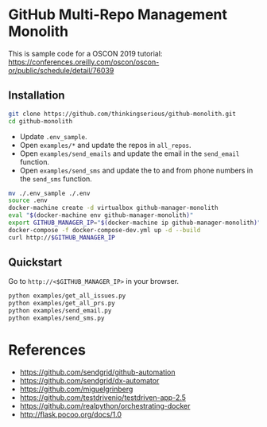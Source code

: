 # GitHub Multi-Repo Management Monolith

This is sample code for a OSCON 2019 tutorial: https://conferences.oreilly.com/oscon/oscon-or/public/schedule/detail/76039

## Installation

```bash
git clone https://github.com/thinkingserious/github-monolith.git
cd github-monolith
```

* Update `.env_sample`.
* Open `examples/*` and update the repos in `all_repos`.
* Open `examples/send_emails` and update the email in the `send_email` function.
* Open `examples/send_sms` and update the to and from phone numbers in the `send_sms` function.

```bash
mv ./.env_sample ./.env
source .env
docker-machine create -d virtualbox github-manager-monolith
eval "$(docker-machine env github-manager-monolith)"
export GITHUB_MANAGER_IP="$(docker-machine ip github-manager-monolith)"
docker-compose -f docker-compose-dev.yml up -d --build
curl http://$GITHUB_MANAGER_IP
```

## Quickstart

Go to `http://<$GITHUB_MANAGER_IP>` in your browser.

```bash
python examples/get_all_issues.py
python examples/get_all_prs.py
python examples/send_email.py
python examples/send_sms.py
```

# References
* https://github.com/sendgrid/github-automation
* https://github.com/sendgrid/dx-automator
* https://github.com/miguelgrinberg
* https://github.com/testdrivenio/testdriven-app-2.5
* https://github.com/realpython/orchestrating-docker
* http://flask.pocoo.org/docs/1.0
